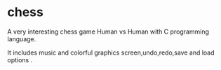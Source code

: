# chess
 A very interesting chess game Human vs Human with C programming language.
 
It includes music and colorful graphics screen,undo,redo,save and load options .
